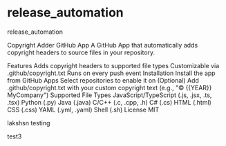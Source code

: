 # release_automation
release_automation

Copyright Adder GitHub App
A GitHub App that automatically adds copyright headers to source files in your repository.

Features
Adds copyright headers to supported file types
Customizable via .github/copyright.txt
Runs on every push event
Installation
Install the app from GitHub Apps
Select repositories to enable it on
(Optional) Add .github/copyright.txt with your custom copyright text (e.g., "© {{YEAR}} MyCompany")
Supported File Types
JavaScript/TypeScript (.js, .jsx, .ts, .tsx)
Python (.py)
Java (.java)
C/C++ (.c, .cpp, .h)
C# (.cs)
HTML (.html)
CSS (.css)
YAML (.yml, .yaml)
Shell (.sh)
License
MIT


lakshsn testing


test3
